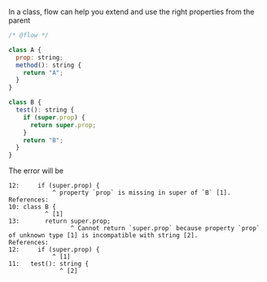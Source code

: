 In a class, flow can help you extend and use the right properties from the parent

```javascript
/* @flow */

class A {
  prop: string;
  method(): string {
    return "A";
  }
}

class B {
  test(): string {
    if (super.prop) {
      return super.prop;
    }
    return "B";
  }
}
```

The error will be

```
12:     if (super.prop) {
            ^ property `prop` is missing in super of `B` [1].
References:
10: class B {
          ^ [1]
13:       return super.prop;
                 ^ Cannot return `super.prop` because property `prop` of unknown type [1] is incompatible with string [2].
References:
12:     if (super.prop) {
            ^ [1]
11:   test(): string {
              ^ [2]

```

